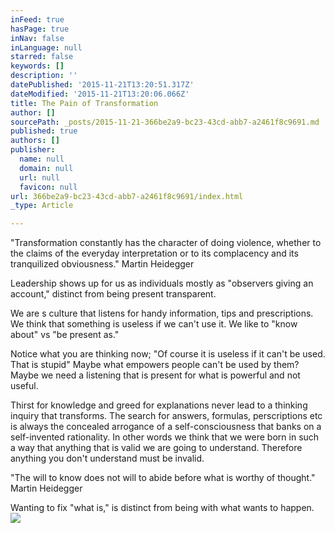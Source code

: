 ```yaml
---
inFeed: true
hasPage: true
inNav: false
inLanguage: null
starred: false
keywords: []
description: ''
datePublished: '2015-11-21T13:20:51.317Z'
dateModified: '2015-11-21T13:20:06.066Z'
title: The Pain of Transformation
author: []
sourcePath: _posts/2015-11-21-366be2a9-bc23-43cd-abb7-a2461f8c9691.md
published: true
authors: []
publisher:
  name: null
  domain: null
  url: null
  favicon: null
url: 366be2a9-bc23-43cd-abb7-a2461f8c9691/index.html
_type: Article

---
```

"Transformation constantly has the character of doing violence, whether to the claims of the everyday interpretation or to its complacency and its tranquilized obviousness." Martin Heidegger

Leadership shows up for us as individuals mostly as "observers giving an account," distinct from being present transparent.  

We are s culture that listens for handy information, tips and prescriptions. 
We think that something is useless if we can't use it.
We like to "know about" vs "be present as." 

Notice what you are thinking now; "Of course it is useless if it can't be used. That is stupid"
Maybe what empowers people can't be used by them? Maybe we need a listening that is present for what is powerful and not useful. 

Thirst for knowledge and greed for explanations never lead to a thinking inquiry that transforms. The search for answers, formulas, perscriptions etc is always the concealed arrogance of a self-consciousness that banks on a self-invented rationality.
In other words we think that we were born in such a way that anything that is valid we are going to understand. Therefore anything you don't understand must be invalid. 

"The will to know does not will to abide before what is worthy of thought." Martin Heidegger 

Wanting to fix "what is," is distinct from being with what wants to happen. ![](https://the-grid-user-content.s3-us-west-2.amazonaws.com/7d6e6793-e687-4f7e-9ebe-8a72dc05533b.jpg)